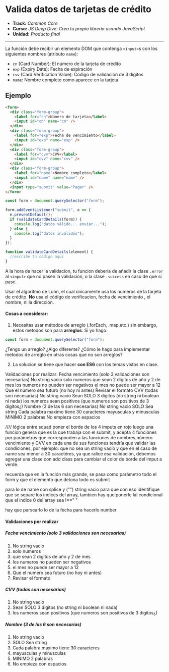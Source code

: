 # Valida datos de tarjetas de crédito

* **Track:** _Common Core_
* **Curso:** _JS Deep Dive: Crea tu propia librería usando JavaScript_
* **Unidad:** _Producto final_

---

La función debe recibir un elemento DOM que contenga
`<input>`s con los siguientes nombres (atributo `name`):

* `cn` (Card Number): El número de la tarjeta de crédito
* `exp` (Expiry Date): Fecha de expiración
* `cvv` (Card Verification Value): Código de validación de 3 dígitos
* `name`: Nombre completo como aparece en la tarjeta

## Ejemplo

```html
<form>
  <div class="form-group">
    <label for="cn">Número de tarjeta</label>
    <input id="cn" name="cn" />
  </div>
  <div class="form-group">
    <label for="exp">Fecha de vencimiento</label>
    <input id="exp" name="exp" />
  </div>
  <div class="form-group">
    <label for="cvv">CVV</label>
    <input id="cvv" name="cvv" />
  </div>
  <div class="form-group">
    <label for="name">Nombre completo</label>
    <input id="name" name="name" />
  </div>
  <input type="submit" value="Pagar" />
</form>
```

```js
const form = document.querySelector("form");

form.addEventListener("submit", e => {
  e.preventDefault();
  if (validateCardDetails(form)) {
    console.log("datos válido... enviar...");
  } else {
    console.log("datos inválidos");
  }
});

function validateCardDetails(element) {
  //escribe tu código aqui
}
```

A la hora de hacer la validacion, tu funcion debería de añadir la clase
`.error` al `<input>` que no pasen la validación, o la clase `.success`
en caso de que sí pase.

Usar el algoritmo de Luhn, el cual únicamente usa los numeros de la tarjeta de crédito. **No** usa el código de verificacion, fecha de vencimiento , el nombre, ni la dirección.

#### Cosas a considerar:

1. Necesitas usar métodos de arreglo (.forEach, .map,etc.) sin embargo, estos metodos son para **arreglos**. Si yo hago:

```javascript
const form = document.querySelector("form");
```

¿Tengo un arreglo? ¿Algo diferente? ¿Cómo le hago para implementar metodos de arreglo en otras cosas que no son arreglos?

2. La solucion se tiene que hacer **con ES6** con los temas vistos en clase.


Validaciones por realizar:
Fecha vencimiento (solo 3 validaciones son necesarias)
No string vacio
solo numeros
que sean 2 digitos de año y 2 de mes
los numeros no pueden ser negativos
el mes no puede ser mayor a 12
Que el numero sea futuro (no hoy ni antes)
Revisar el formato
CVV (todas son necesarias)
No string vacio
Sean SOLO 3 digitos (no string ni boolean ni nada)
los numeros sean positivos (que numeros son positivos de 3 digitos¿)
Nombre (3 de las 6 son necesarias)
No string vacio
SOLO Sea string
Cada palabra maximo tiene 30 caracteres
mayusculas y minusculas
MINIMO 2 palabras
No empieza con espacios


//// lógica entre squad
 poner el borde de los 4 imputs en rojo
  luego una funcion genera que es la que trabaja con el submit,  y acepta 4 funciones por parámetros que corresponden a las funciones  de nombres,número vencimiento y CVV
  en cada una de sus funciones tendría que validar las condiciones, por ejemplo: que no sea un string vacío y que en el caso de name sea menor a 30 caractéres, ya que ralice esa validación, debemos agregar una clase con add class para cambiar el color de borde del imput a verde.

  recuerda que en la función más grande, se pasa como parámetro todo el form
  y que el elemento que detona todo es submit


  para lo de name con splice y ("") string vacio  para que con eso identifique que se separe los indices del array, tambien hay que ponerle lal condicional que el indice 0 del array sea !==" "

  hay que parsearlo lo de la fecha para hacerlo number

#### Validaciones por realizar

##### Fecha vencimiento (solo 3 validaciones son necesarias)

1. No string vacio
2. solo numeros
3. que sean 2 digitos de año y 2 de mes
4. los numeros no pueden ser negativos
5. el mes no puede ser mayor a 12
6. Que el numero sea futuro (no hoy ni antes)
7. Revisar el formato

##### CVV (todas son necesarias)

1. No string vacio
2. Sean SOLO 3 digitos (no string ni boolean ni nada)
3. los numeros sean positivos (que numeros son positivos de 3 digitos¿)

##### Nombre (3 de las 6 son necesarias)

1. No string vacio
2. SOLO Sea string
3. Cada palabra maximo tiene 30 caracteres
4. mayusculas y minusculas
5. MINIMO 2 palabras
6. No empieza con espacios

